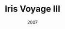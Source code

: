 ---
title: Iris Voyage III
_img: iris-voyage-III.jpg
size: 13 x 13 inches, Framed
medium: Ink on 140-pound Watercolor Paper
date: 2007
_render: false
--- 